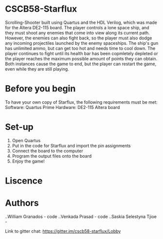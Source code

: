 # CSCB58-Starflux
Scrolling-Shooter built using Quartus and the HDL Verilog, which was made for the Altera DE2-115 board. The player controls a lone space ship, and they must shoot any enemies that come into view along its current path. However, the enemies can also fight back, so the player must also dodge any incoming projectiles launched by the enemy spaceships. The ship's gun has unlimited ammo, but can get too hot and needs time to cool down. The player continues to fight until its health bar has been copmletely depleted or the player reaches the maximum possible amount of points they can obtain. Both instances cause the game to end, but the player can restart the game, even while they are still playing.

# Before you begin
To have your own copy of Starflux, the following requirements must be met:
Software: Quartus Prime
Hardware: DE2-115 Altera board

# Set-up
1. Open Quartus
2. Put in the code for Starflux and import the pin assignments
3. Connect the board to the computer
4. Program the output files onto the board
5. Enjoy the game!

# Liscence

# Authors
..William Granados - code
..Venkada Prasad - code
..Saskia Selestyna Tjioe - 


Link to gitter chat:
https://gitter.im/cscb58-starflux/Lobby
